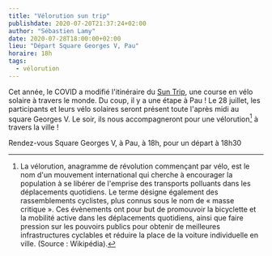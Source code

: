 ```yaml
---
title: "Vélorution sun trip"
publishdate: 2020-07-20T21:37:24+02:00
author: "Sébastien Lamy"
date: 2020-07-28T18:00:00+02:00
lieu: "Départ Square Georges V, Pau"
horaire: 18h
tags:
  - vélorution
---
```


Cet année, le COVID a modifié l'itinéraire du [Sun Trip], une course en vélo solaire à travers le monde. Du coup, il y a une étape à Pau ! Le 28 juillet, les participants et leurs vélo solaires seront présent toute l'après midi au square Georges V. Le soir, ils nous accompagneront pour une vélorution[^1] à travers la ville !

<!-- more -->

Rendez-vous Square Georges V, à Pau, à 18h, pour un départ à 18h30


[Sun Trip]: https://www.thesuntrip.com/

[^1]: La vélorution, anagramme de révolution commençant par vélo, est le nom d'un mouvement international qui cherche à encourager la population à se libérer de l'emprise des transports polluants dans les déplacements quotidiens. Le terme désigne également des rassemblements cyclistes, plus connus sous le nom de « masse critique ». Ces évènements ont pour but de promouvoir la bicyclette et la mobilité active dans les déplacements quotidiens, ainsi que faire pression sur les pouvoirs publics pour obtenir de meilleures infrastructures cyclables et réduire la place de la voiture individuelle en ville. (Source : Wikipédia).